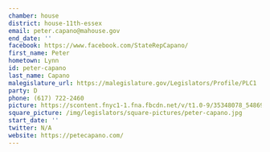 ```yaml
---
chamber: house
district: house-11th-essex
email: peter.capano@mahouse.gov
end_date: ''
facebook: https://www.facebook.com/StateRepCapano/
first_name: Peter
hometown: Lynn
id: peter-capano
last_name: Capano
malegislature_url: https://malegislature.gov/Legislators/Profile/PLC1
party: D
phone: (617) 722-2460
picture: https://scontent.fnyc1-1.fna.fbcdn.net/v/t1.0-9/35348078_548690558921544_7967808987196293120_n.jpg?_nc_cat=104&_nc_ht=scontent.fnyc1-1.fna&oh=9c12cdb23b68f46d9b1bb18dfafd8687&oe=5C927126
square_picture: /img/legislators/square-pictures/peter-capano.jpg
start_date: ''
twitter: N/A
website: https://petecapano.com/
---
```

